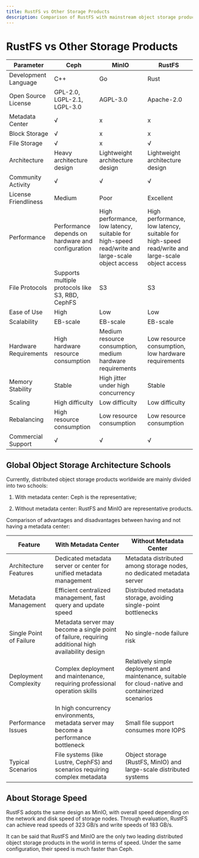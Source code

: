 ```yaml
---
title: RustFS vs Other Storage Products
description: Comparison of RustFS with mainstream object storage products
---
```


# RustFS vs Other Storage Products

| Parameter | Ceph | MinIO | RustFS |
| - | - | - | - |
| Development Language | C++ | Go | Rust |
| Open Source License | GPL-2.0, LGPL-2.1, LGPL-3.0 | AGPL-3.0 | Apache-2.0 |
| Metadata Center | √ | x | x |
| Block Storage | √ | x | x |
| File Storage | √ | x | √ |
| Architecture | Heavy architecture design | Lightweight architecture design | Lightweight architecture design |
| Community Activity | √ | √ | √ |
| License Friendliness | Medium | Poor | Excellent |
| Performance | Performance depends on hardware and configuration | High performance, low latency, suitable for high-speed read/write and large-scale object access | High performance, low latency, suitable for high-speed read/write and large-scale object access |
| File Protocols | Supports multiple protocols like S3, RBD, CephFS | S3 | S3 |
| Ease of Use | High | Low | Low |
| Scalability | EB-scale | EB-scale | EB-scale |
| Hardware Requirements | High hardware resource consumption | Medium resource consumption, medium hardware requirements | Low resource consumption, low hardware requirements |
| Memory Stability | Stable | High jitter under high concurrency | Stable |
| Scaling | High difficulty | Low difficulty | Low difficulty |
| Rebalancing | High resource consumption | Low resource consumption | Low resource consumption |
| Commercial Support | √ | √ | √ |

## Global Object Storage Architecture Schools

Currently, distributed object storage products worldwide are mainly divided into two schools:

1. With metadata center: Ceph is the representative;

2. Without metadata center: RustFS and MinIO are representative products.

Comparison of advantages and disadvantages between having and not having a metadata center:

| Feature | With Metadata Center | Without Metadata Center |
| - | - | - |
| Architecture Features | Dedicated metadata server or center for unified metadata management | Metadata distributed among storage nodes, no dedicated metadata server |
| Metadata Management | Efficient centralized management, fast query and update speed | Distributed metadata storage, avoiding single-point bottlenecks |
| Single Point of Failure | Metadata server may become a single point of failure, requiring additional high availability design | No single-node failure risk |
| Deployment Complexity | Complex deployment and maintenance, requiring professional operation skills | Relatively simple deployment and maintenance, suitable for cloud-native and containerized scenarios |
| Performance Issues | In high concurrency environments, metadata server may become a performance bottleneck | Small file support consumes more IOPS |
| Typical Scenarios | File systems (like Lustre, CephFS) and scenarios requiring complex metadata | Object storage (RustFS, MinIO) and large-scale distributed systems |

## About Storage Speed

RustFS adopts the same design as MinIO, with overall speed depending on the network and disk speed of storage nodes. Through evaluation, RustFS can achieve read speeds of 323 GB/s and write speeds of 183 GB/s.

It can be said that RustFS and MinIO are the only two leading distributed object storage products in the world in terms of speed. Under the same configuration, their speed is much faster than Ceph.
